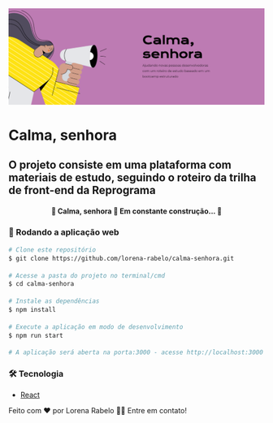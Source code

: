 <img src="https://github.com/lorena-rabelo/calma-senhora/blob/master/banner-github.PNG"  />

# Calma, senhora


## O projeto consiste em uma plataforma com materiais de estudo, seguindo o roteiro da trilha de front-end da Reprograma   
   
   
<h4 align="center"> 
	🚧  Calma, senhora 🚀 Em constante construção...  🚧
</h4>


### 🧭 Rodando a aplicação web 

```bash
# Clone este repositório
$ git clone https://github.com/lorena-rabelo/calma-senhora.git

# Acesse a pasta do projeto no terminal/cmd
$ cd calma-senhora

# Instale as dependências
$ npm install

# Execute a aplicação em modo de desenvolvimento
$ npm run start

# A aplicação será aberta na porta:3000 - acesse http://localhost:3000
```


### 🛠 Tecnologia

- [React](https://pt-br.reactjs.org/)


Feito com ❤️ por Lorena Rabelo 👋🏽 Entre em contato!

